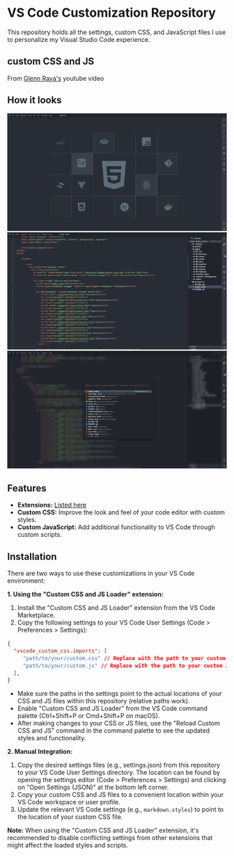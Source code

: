 # VS Code Customization Repository

This repository holds all the settings, custom CSS, and JavaScript files I use to personalize my Visual Studio Code experience.

## custom CSS and JS

From [Glenn Raya's](https://www.youtube.com/watch?v=9_I0bySQoCs) youtube video

## How it looks

![empty workspace](./img/vis1.png)
![with a project](./img/vis2.png)
![while using command palette](./img/vis3.png)

## Features

* **Extensions:** [Listed here](./extensions.md)
* **Custom CSS:** Improve the look and feel of your code editor with custom styles.
* **Custom JavaScript:** Add additional functionality to VS Code through custom scripts.

## Installation

There are two ways to use these customizations in your VS Code environment:

**1. Using the "Custom CSS and JS Loader" extension:**

1. Install the "Custom CSS and JS Loader" extension from the VS Code Marketplace.
2. Copy the following settings to your VS Code User Settings (Code > Preferences > Settings):

```json
{
  "vscode_custom_css.imports": [
     "path/to/your/custom.css" // Replace with the path to your custom CSS file
     "path/to/your/custom.js" // Replace with the path to your custom JS file (optional)
  ],
}
```

* Make sure the paths in the settings point to the actual locations of your CSS and JS files within this repository (relative paths work).
* Enable "Custom CSS and JS Loader" from the VS Code command palette (Ctrl+Shift+P or Cmd+Shift+P on macOS).
* After making changes to your CSS or JS files, use the "Reload Custom CSS and JS" command in the command palette to see the updated styles and functionality.

**2. Manual Integration:**

1. Copy the desired settings files (e.g., settings.json) from this repository to your VS Code User Settings directory. The location can be found by opening the settings editor (Code > Preferences > Settings) and clicking on "Open Settings (JSON)" at the bottom left corner.
2. Copy your custom CSS and JS files to a convenient location within your VS Code workspace or user profile.
3. Update the relevant VS Code settings (e.g., `markdown.styles`) to point to the location of your custom CSS file.

**Note:** When using the "Custom CSS and JS Loader" extension, it's recommended to disable conflicting settings from other extensions that might affect the loaded styles and scripts.
